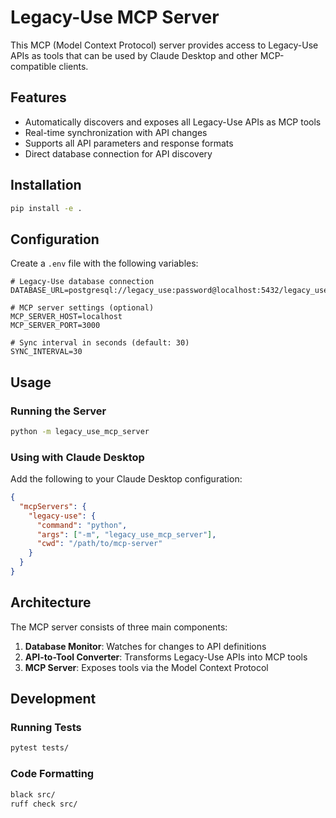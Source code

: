# Legacy-Use MCP Server

This MCP (Model Context Protocol) server provides access to Legacy-Use APIs as tools that can be used by Claude Desktop and other MCP-compatible clients.

## Features

- Automatically discovers and exposes all Legacy-Use APIs as MCP tools
- Real-time synchronization with API changes
- Supports all API parameters and response formats
- Direct database connection for API discovery

## Installation

```bash
pip install -e .
```

## Configuration

Create a `.env` file with the following variables:

```env
# Legacy-Use database connection
DATABASE_URL=postgresql://legacy_use:password@localhost:5432/legacy_use

# MCP server settings (optional)
MCP_SERVER_HOST=localhost
MCP_SERVER_PORT=3000

# Sync interval in seconds (default: 30)
SYNC_INTERVAL=30
```

## Usage

### Running the Server

```bash
python -m legacy_use_mcp_server
```

### Using with Claude Desktop

Add the following to your Claude Desktop configuration:

```json
{
  "mcpServers": {
    "legacy-use": {
      "command": "python",
      "args": ["-m", "legacy_use_mcp_server"],
      "cwd": "/path/to/mcp-server"
    }
  }
}
```

## Architecture

The MCP server consists of three main components:

1. **Database Monitor**: Watches for changes to API definitions
2. **API-to-Tool Converter**: Transforms Legacy-Use APIs into MCP tools
3. **MCP Server**: Exposes tools via the Model Context Protocol

## Development

### Running Tests

```bash
pytest tests/
```

### Code Formatting

```bash
black src/
ruff check src/
```